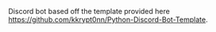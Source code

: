 Discord bot based off the template provided here https://github.com/kkrypt0nn/Python-Discord-Bot-Template.